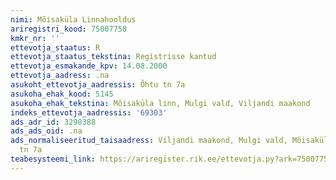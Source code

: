 ```yaml
---
nimi: Mõisaküla Linnahooldus
ariregistri_kood: 75007758
kmkr_nr: ''
ettevotja_staatus: R
ettevotja_staatus_tekstina: Registrisse kantud
ettevotja_esmakande_kpv: 14.08.2000
ettevotja_aadress: .na
asukoht_ettevotja_aadressis: Õhtu tn 7a
asukoha_ehak_kood: 5145
asukoha_ehak_tekstina: Mõisaküla linn, Mulgi vald, Viljandi maakond
indeks_ettevotja_aadressis: '69303'
ads_adr_id: 3298388
ads_ads_oid: .na
ads_normaliseeritud_taisaadress: Viljandi maakond, Mulgi vald, Mõisaküla linn, Õhtu
  tn 7a
teabesysteemi_link: https://ariregister.rik.ee/ettevotja.py?ark=75007758&ref=rekvisiidid
---
```

